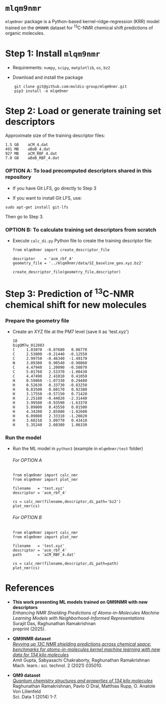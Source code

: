 # `mlqm9nmr`

`mlqm9nmr` package is a Python-based kernel-ridge-regression (KRR) model trained on the `QM9NMR` dataset for <sup>13</sup>C-NMR chemical shift predictions of organic molecules. 

# Step 1: Install `mlqm9nmr` 

- Requirements: `numpy`, `scipy`, `matplotlib`, `os`, `bz2`

- Download and install the package
```
    git clone git@github.com:moldis-group/mlqm9nmr.git
    pip3 install -e mlqm9nmr
```

# Step 2: Load or generate training set descriptors

Approximate size of the training descriptor files:
```
1.5 GB    aCM_4.dat
491 MB    aBoB_4.dat
927 MB    aCM_RBF_4.dat
7.0 GB    aBoB_RBF_4.dat
```

### OPTION A: To load precomputed descriptors shared in this repository 

- If you have Git LFS, go directly to Step 3 <br>

- If you want to install Git LFS, use:
```
sudo apt-get install git-lfs
```
Then go to Step 3.

### OPTION B: To calculate training set descriptors from scratch 

- Execute `calc_di.py` Python file to create the training descriptor file:

    ```
    from mlqm9nmr import create_descriptor_file

    descriptor    = 'acm_rbf_4' 
    geometry_file = '../mlqm9nmr/data/SI_baseline_geo.xyz.bz2'

    create_descriptor_file(geometry_file,descriptor)
    ```
    

    

# Step 3: Prediction of <sup>13</sup>C-NMR chemical shift for new molecules

### Prepare the geometry file

- Create an XYZ file at the PM7 level (save it as 'test.xyz')
    ```
    18
    bigQM7w_012883
    C     1.03070  -0.07680   0.06770  
    C     2.53800  -0.21440  -0.12550  
    C     2.99750  -0.46340  -1.49170  
    N     3.09380   0.90540  -0.90860  
    C     4.47940   1.20090  -0.50870  
    C     5.01760   2.53370  -1.00430  
    C     4.47490   2.41010   0.41050  
    H     0.59860  -1.07330   0.29480  
    H     0.52630   0.33730  -0.83250  
    H     0.83500   0.60170   0.92380  
    H     3.17550  -0.57150   0.71420  
    H     2.25180  -0.44020  -2.31440  
    H     3.99580  -0.93590  -1.63370  
    H     5.09800   0.43550   0.01500  
    H     4.34280   2.85880  -1.82600  
    H     6.09080   2.33310  -1.20820  
    H     3.60210   3.09770   0.43410  
    H     5.35240   2.60380   1.06330
    ```

### Run the model
- Run the ML model in `python3` (example in `mlqm9nmr/test` folder)

    ###### For OPTION A
    ```
    from mlqm9nmr import calc_nmr
    from mlqm9nmr import plot_nmr

    filename   = 'test.xyz'
    descriptor = 'acm_rbf_4'

    cs = calc_nmr(filename,descriptor,di_path='bz2')
    plot_nmr(cs)
    ```

    ###### For OPTION B
    ```
    from mlqm9nmr import calc_nmr
    from mlqm9nmr import plot_nmr

    filename   = 'test.xyz'
    descriptor = 'acm_rbf_4'
    path       = 'aCM_RBF_4.dat'

    cs = calc_nmr(filename,descriptor,di_path=path)
    plot_nmr(cs)
    ```



# References
- **This work presenting ML models trained on QM9NMR with new descriptors**    
  *Enhancing NMR Shielding Predictions of Atoms-in-Molecules Machine Learning Models with Neighborhood-Informed Representations*
<br>Surajit Das, Raghunathan Ramakrishnan
<br>preprint (2025).  

- **QM9NMR dataset**     
  [*Revving up 13C NMR shielding predictions across chemical space: benchmarks for atoms-in-molecules kernel machine learning with new data for 134 kilo molecules*](https://doi.org/10.1088/2632-2153/abe347)
<br>Amit Gupta, Sabyasachi Chakraborty, Raghunathan Ramakrishnan
<br>Mach. learn.: sci. technol. 2 (2021) 035010. 

- **QM9 dataset**     
  [*Quantum chemistry structures and properties of 134 kilo molecules*](https://doi.org/10.1038/sdata.2014.22)
<br>Raghunathan Ramakrishnan, Pavlo O Dral, Matthias Rupp,  O. Anatole Von Lilienfeld
<br>Sci. Data 1 (2014) 1-7.

   
